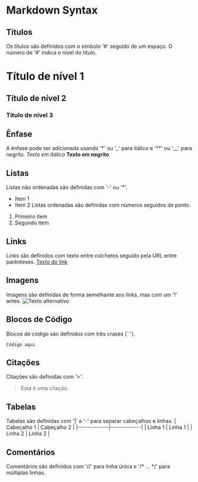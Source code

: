 # Markdown Syntax

## Títulos
Os títulos são definidos com o símbolo '#' seguido de um espaço. O número de '#' indica o nível do título.
# Título de nível 1
## Título de nível 2
### Título de nível 3

## Ênfase
A ênfase pode ser adicionada usando '*' ou '_' para itálico e '**' ou '__' para negrito.
*Texto em itálico*
**Texto em negrito**

## Listas
Listas não ordenadas são definidas com '-' ou '*'.
- Item 1
- Item 2
Listas ordenadas são definidas com números seguidos de ponto.
1. Primeiro item
2. Segundo item

## Links
Links são definidos com texto entre colchetes seguido pela URL entre parênteses.
[Texto do link](http://exemplo.com)

## Imagens
Imagens são definidas de forma semelhante aos links, mas com um '!' antes.
![Texto alternativo](http://exemplo.com/imagem.jpg)

## Blocos de Código
Blocos de código são definidos com três crases (```).
```
Código aqui
```

## Citações
Citações são definidas com '>'.
> Esta é uma citação.

## Tabelas
Tabelas são definidas com '|' e '-' para separar cabeçalhos e linhas.
| Cabeçalho 1 | Cabeçalho 2 |
|-------------|-------------|
| Linha 1     | Linha 1     |
| Linha 2     | Linha 2     |

## Comentários
Comentários são definidos com '//' para linha única e '/* ... */' para múltiplas linhas.